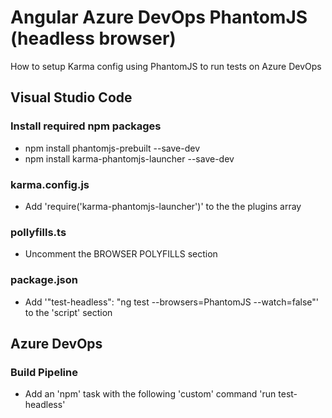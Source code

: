 # Angular Azure DevOps PhantomJS (headless browser)
How to setup Karma config using PhantomJS to run tests on Azure DevOps

## Visual Studio Code
### Install required npm packages
- npm install phantomjs-prebuilt --save-dev
- npm install karma-phantomjs-launcher --save-dev
### karma.config.js
- Add 'require('karma-phantomjs-launcher')' to the the plugins array
### pollyfills.ts
- Uncomment the BROWSER POLYFILLS section
### package.json
- Add '"test-headless": "ng test --browsers=PhantomJS --watch=false"' to the 'script' section
## Azure DevOps
### Build Pipeline
- Add an 'npm' task with the following 'custom' command 'run test-headless'
